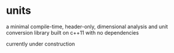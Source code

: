 # units
a minimal compile-time, header-only, dimensional analysis and unit conversion library built on c++11 with no dependencies

currently under construction